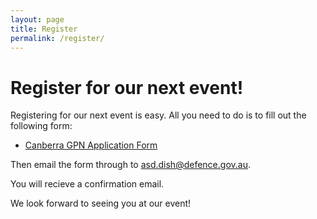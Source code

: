 ```yaml
---
layout: page
title: Register
permalink: /register/
---
```


# Register for our next event! 

Registering for our next event is easy. All you need to do is to fill out the following form:

  * [Canberra GPN Application Form][gpn application]

Then email the form through to [asd.dish@defence.gov.au](mailto:asd.dish@defence.gov.au).
  
You will recieve a confirmation email. 

We look forward to seeing you at our event!

[gpn application]:/static/doc/GPN_Application_Form.pdf
